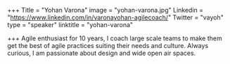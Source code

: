 +++
Title = "Yohan Varona"
image = "yohan-varona.jpg"
Linkedin = "https://www.linkedin.com/in/varonayohan-agilecoach/"
Twitter = "vayoh"
type = "speaker"
linktitle = "yohan-varona"

+++
Agile enthusiast for 10 years, I coach large scale teams to make them get the best  of agile practices suiting their needs and culture. 
Always curious, I am passionate about design and wide open air spaces. 